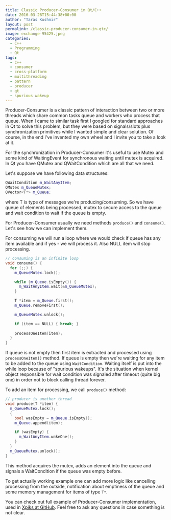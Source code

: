 ```yaml
---
title: Classic Producer-Consumer in Qt/C++
date: 2016-03-28T15:44:38+00:00
author: "Taras Kushnir"
layout: post
permalink: /classic-producer-consumer-in-qtc/
image: exchange-95425.jpeg
categories:
  - C++
  - Programming
  - Qt
tags:
  - c++
  - consumer
  - cross-platform
  - multithreading
  - pattern
  - producer
  - qt
  - spurious wakeup
---
```

Producer-Consumer is a classic pattern of interaction between two or more threads which share common tasks queue and workers who process that queue. When I came to similar task first I googled for standard approaches in Qt to solve this problem, but they were based on signals/slots plus synchronization primitives while I wanted simple and clear solution. Of course, in the end I've invented my own wheel and I invite you to take a look at it.

For the synchronization in Producer-Consumer it's useful to use Mutex and some kind of WaitingEvent for synchronous waiting until mutex is acquired. In Qt you have QMutex and QWaitCondition which are all that we need.

Let's suppose we have following data structures:

```cpp
QWaitCondition m_WaitAnyItem;
QMutex m_QueueMutex;
QVector<T*> m_Queue;
```

where T is type of messages we're producing/consuming. So we have queue of elements being processed, mutex to secure access to the queue and wait condition to wait if the queue is empty.

For Producer-Consumer usually we need methods `produce()` and `consume()`. Let's see how we can implement them.

<!--more-->

For consuming we will run a loop where we would check if queue has any item available and if yes - we will process it. Also NULL item will stop processing.

```cpp
// consuming is an infinite loop
void consume() {
  for (;;) {
    m_QueueMutex.lock();

    while (m_Queue.isEmpty()) {
      m_WaitAnyItem.wait(&m_QueueMutex);
    }

    T *item = m_Queue.first();
    m_Queue.removeFirst();

    m_QueueMutex.unlock();

    if (item == NULL) { break; }
		
    processOneItem(item);
  }
}
```

If queue is not empty then first item is extracted and processed using `processOneItem()` method. If queue is empty then we're waiting for any item to be added to the queue using `WaitCondition`. Waiting itself is put into the while loop because of "spurious wakeups". It's the situation when kernel object responsible for wait condition was signaled after timeout (quite big one) in order not to block calling thread forever.

To add an item for processing, we call `produce()` method:

```cpp
// producer is another thread
void produce(T *item) {
  m_QueueMutex.lock();
  {
    bool wasEmpty = m_Queue.isEmpty();
    m_Queue.append(item);

    if (wasEmpty) {
      m_WaitAnyItem.wakeOne();
    }
  }
  m_QueueMutex.unlock();
}
```

This method acquires the mutex, adds an element into the queue and signals a WaitCondition if the queue was empty before.

To get actually working example one can add more logic like cancelling processing from the outside, notification about emptiness of the queue and some memory management for items of type `T*`.

You can check out full example of Producer-Consumer implementation, used in <a href="https://github.com/Ribtoks/xpiks/blob/master/src/xpiks-qt/Common/itemprocessingworker.h" target="_blank">Xpiks at GitHub</a>. Feel free to ask any questions in case something is not clear.
